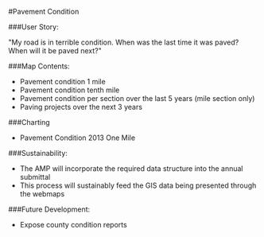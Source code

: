 #Pavement Condition

###User Story:  

 "My road is in terrible condition. When was the last time it was paved? When will it be paved next?"

###Map Contents: 
	
- Pavement condition 1 mile
- Pavement condition tenth mile
- Pavement condition per section over the last 5 years (mile section only)
- Paving projects over the next 3 years

###Charting

- Pavement Condition 2013 One Mile

###Sustainability:
	
- The AMP will incorporate the required data structure into the annual submittal
- This process will sustainably feed the GIS data being presented through the webmaps

###Future Development:
- Expose county condition reports

